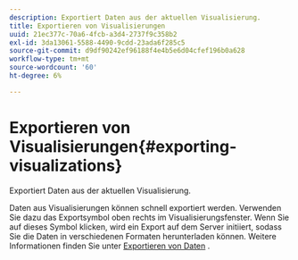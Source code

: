 ```yaml
---
description: Exportiert Daten aus der aktuellen Visualisierung.
title: Exportieren von Visualisierungen
uuid: 21ec377c-70a6-4fcb-a3d4-2737f9c358b2
exl-id: 3da13061-5588-4490-9cdd-23ada6f285c5
source-git-commit: d9df90242ef96188f4e4b5e6d04cfef196b0a628
workflow-type: tm+mt
source-wordcount: '60'
ht-degree: 6%

---
```


# Exportieren von Visualisierungen{#exporting-visualizations}

Exportiert Daten aus der aktuellen Visualisierung.

Daten aus Visualisierungen können schnell exportiert werden. Verwenden Sie dazu das Exportsymbol oben rechts im Visualisierungsfenster. Wenn Sie auf dieses Symbol klicken, wird ein Export auf dem Server initiiert, sodass Sie die Daten in verschiedenen Formaten herunterladen können. Weitere Informationen finden Sie unter [Exportieren von Daten](../../../../home/c-adobe-data-workbench-dashboard/c-exporting-data.md#concept-826596f7c95649b2adbcafd91fad782b) .
